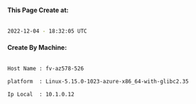 
   
#### This Page Create at:

```bash

2022-12-04 - 18:32:05 UTC

```

#### Create By Machine:

```bash

Host Name : fv-az578-526

platform  : Linux-5.15.0-1023-azure-x86_64-with-glibc2.35

Ip Local  : 10.1.0.12

```

